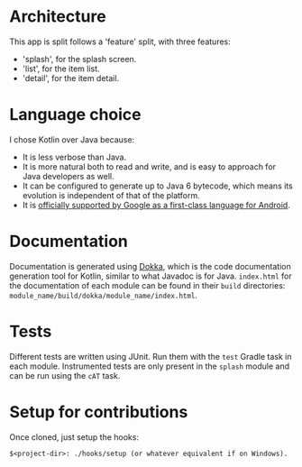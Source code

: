 # Architecture
This app is split follows a 'feature' split, with three features:
* 'splash', for the splash screen.
* 'list', for the item list.
* 'detail', for the item detail.

# Language choice
I chose Kotlin over Java because:
* It is less verbose than Java.
* It is more natural both to read and write, and is easy to approach for Java developers as well.
* It can be configured to generate up to Java 6 bytecode, which means its evolution is independent of that of the platform.
* It is [officially supported by Google as a first-class language for Android](https://blog.jetbrains.com/kotlin/2017/05/kotlin-on-android-now-official/).

# Documentation
Documentation is generated using [Dokka](https://github.com/Kotlin/dokka), which is the
code documentation generation tool for Kotlin, similar to what Javadoc is for Java.
`index.html` for the documentation of each module can be found in their `build` directories:
 `module_name/build/dokka/module_name/index.html`.

# Tests
 Different tests are written using JUnit. Run them with the `test` Gradle task in each module.
 Instrumented tests are only present in the `splash` module and can be run using the `cAT` task.

# Setup for contributions

Once cloned, just setup the hooks:

```shell
$<project-dir>: ./hooks/setup (or whatever equivalent if on Windows).
```
